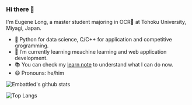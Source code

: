 ### Hi there 👋

I'm Eugene Long, a master student majoring in OCR&#x1F3A5; at Tohoku University, Miyagi, Japan.  
- &#x1F527; Python for data science, C/C++ for application and competitive grogramming.
- 🌱 I’m currently learning meachine learning and web application development.
- &#x1F4DA; You can check my [learn note](https://github.com/Embattled/learnnote) to understand what I can do now.
- 😄 Pronouns: he/him

![Embattled's github stats](https://github-readme-stats.vercel.app/api?username=Embattled)

![Top Langs](https://github-readme-stats.vercel.app/api/top-langs/?username=Embattled&layout=compact)